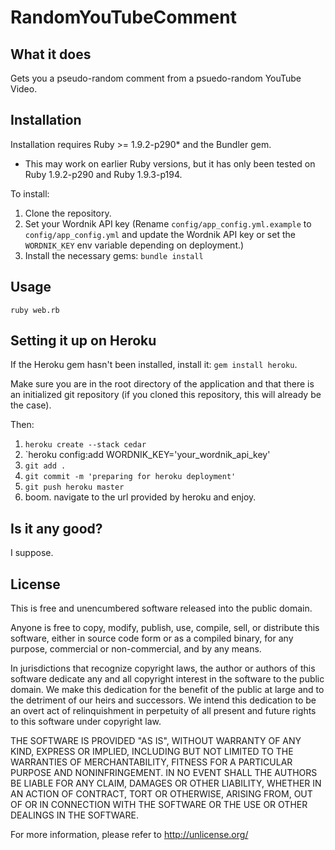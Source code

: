 # RandomYouTubeComment #

## What it does ##
Gets you a pseudo-random comment from a psuedo-random YouTube Video.

## Installation ##
Installation requires Ruby >= 1.9.2-p290* and the Bundler gem.

* This may work on earlier Ruby versions, but it has only been tested on Ruby 1.9.2-p290 and Ruby 1.9.3-p194.

To install:

  1. Clone the repository.
  2. Set your Wordnik API key (Rename `config/app_config.yml.example` to `config/app_config.yml` and update the Wordnik API key or set the `WORDNIK_KEY` env variable depending on deployment.)
  3. Install the necessary gems: `bundle install`

## Usage ##
`ruby web.rb`

## Setting it up on Heroku ##

If the Heroku gem hasn't been installed, install it: `gem install heroku`.

Make sure you are in the root directory of the application and that there is an initialized git repository (if you cloned this repository, this will already be the case).

Then:

  1. `heroku create --stack cedar`
  2. `heroku config:add WORDNIK_KEY='your_wordnik_api_key'
  3. `git add .`
  4. `git commit -m 'preparing for heroku deployment'`
  5. `git push heroku master`
  6. boom. navigate to the url provided by heroku and enjoy.

## Is it any good? ##
I suppose.

## License ##

This is free and unencumbered software released into the public domain.

Anyone is free to copy, modify, publish, use, compile, sell, or
distribute this software, either in source code form or as a compiled
binary, for any purpose, commercial or non-commercial, and by any
means.

In jurisdictions that recognize copyright laws, the author or authors
of this software dedicate any and all copyright interest in the
software to the public domain. We make this dedication for the benefit
of the public at large and to the detriment of our heirs and
successors. We intend this dedication to be an overt act of
relinquishment in perpetuity of all present and future rights to this
software under copyright law.

THE SOFTWARE IS PROVIDED "AS IS", WITHOUT WARRANTY OF ANY KIND,
EXPRESS OR IMPLIED, INCLUDING BUT NOT LIMITED TO THE WARRANTIES OF
MERCHANTABILITY, FITNESS FOR A PARTICULAR PURPOSE AND NONINFRINGEMENT.
IN NO EVENT SHALL THE AUTHORS BE LIABLE FOR ANY CLAIM, DAMAGES OR
OTHER LIABILITY, WHETHER IN AN ACTION OF CONTRACT, TORT OR OTHERWISE,
ARISING FROM, OUT OF OR IN CONNECTION WITH THE SOFTWARE OR THE USE OR
OTHER DEALINGS IN THE SOFTWARE.

For more information, please refer to <http://unlicense.org/>